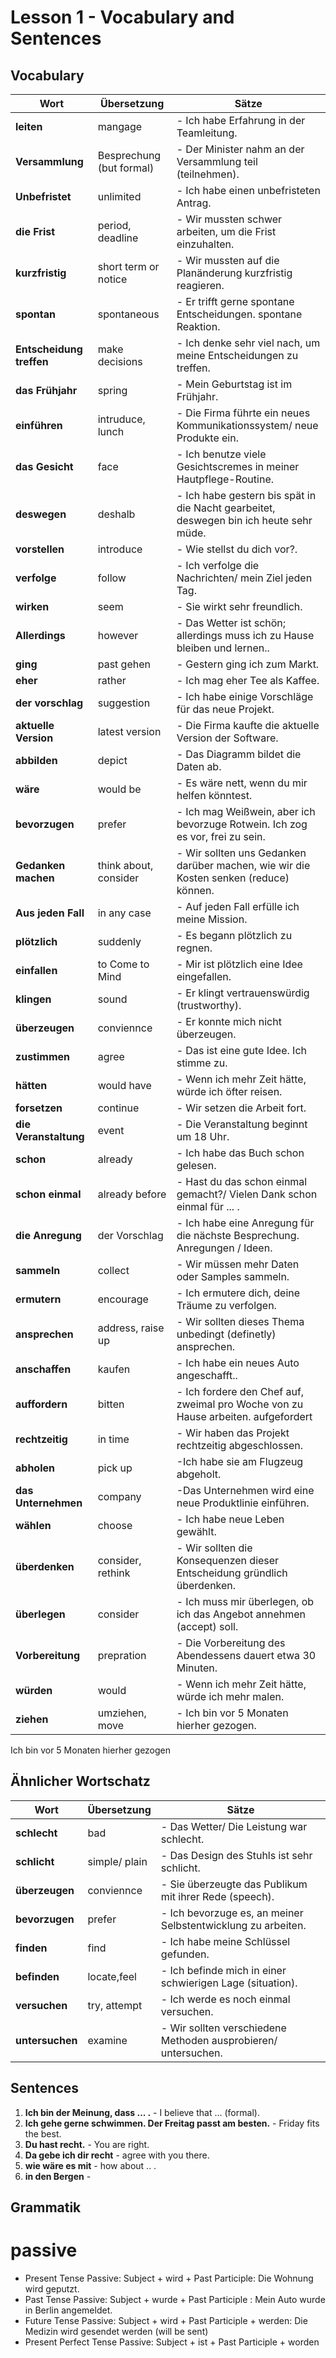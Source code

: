 # Lesson 1 - Vocabulary and Sentences

## Vocabulary

| Wort       | Übersetzung | Sätze                                                                 |
|------------|-------------|------------------------------------------------------------------------|
| **leiten** | mangage     | - Ich habe Erfahrung in der Teamleitung. |
| **Versammlung** | Besprechung (but formal)   | - Der Minister nahm an der Versammlung teil (teilnehmen). |
| **Unbefristet** | unlimited   | - Ich habe einen unbefristeten Antrag. |
| **die Frist** | period, deadline   | - Wir mussten schwer arbeiten, um die Frist einzuhalten. |
| **kurzfristig** | short term or notice   | - Wir mussten auf die Planänderung kurzfristig reagieren. |
| **spontan** | spontaneous   | - Er trifft gerne spontane Entscheidungen. spontane Reaktion.|
| **Entscheidung treffen** | make decisions   | - Ich denke sehr viel nach, um meine Entscheidungen zu treffen.|
| **das Frühjahr** | spring   | - Mein Geburtstag ist im Frühjahr.|
| **einführen** | intruduce, lunch   | - Die Firma führte ein neues Kommunikationssystem/ neue Produkte ein.|
| **das Gesicht** | face   | - Ich benutze viele Gesichtscremes in meiner Hautpflege-Routine.|
| **deswegen** | deshalb   | - Ich habe gestern bis spät in die Nacht gearbeitet, deswegen bin ich heute sehr müde.|
| **vorstellen** | introduce   | - Wie stellst du dich vor?.|
| **verfolge** | follow   | - Ich verfolge die Nachrichten/ mein Ziel jeden Tag.|
| **wirken** | seem   | - Sie wirkt sehr freundlich.|
| **Allerdings** | however   | - Das Wetter ist schön; allerdings muss ich zu Hause bleiben und lernen..|
| **ging** | past gehen   | - Gestern ging ich zum Markt.|
| **eher** | rather   | - Ich mag eher Tee als Kaffee.|
| **der vorschlag** | suggestion   | - Ich habe einige Vorschläge für das neue Projekt.|
| **aktuelle Version** | latest version   | - Die Firma kaufte die aktuelle Version der Software.|
| **abbilden** | depict   | - Das Diagramm bildet die Daten ab.|
| **wäre** | would be   | - Es wäre nett, wenn du mir helfen könntest.|
| **bevorzugen** | prefer   | - Ich mag Weißwein, aber ich bevorzuge Rotwein. Ich zog es vor, frei zu sein.|
| **Gedanken machen** | think about, consider  | - Wir sollten uns Gedanken darüber machen, wie wir die Kosten senken (reduce) können.|
| **Aus jeden Fall** | in any case   | - Auf jeden Fall erfülle ich meine Mission.|
| **plötzlich** | suddenly   | - Es begann plötzlich zu regnen.|
| **einfallen** | to Come to Mind  | - Mir ist plötzlich eine Idee eingefallen.|
| **klingen** | sound   | - Er klingt vertrauenswürdig (trustworthy).|
| **überzeugen** | conviennce   | - Er konnte mich nicht überzeugen.|
| **zustimmen** | agree   | - Das ist eine gute Idee. Ich stimme zu.|
| **hätten** | would have   | - Wenn ich mehr Zeit hätte, würde ich öfter reisen.|
| **forsetzen** | continue   | - Wir setzen die Arbeit fort.|
| **die Veranstaltung** | event   | - Die Veranstaltung beginnt um 18 Uhr.|
| **schon** | already   | - Ich habe das Buch schon gelesen.|
| **schon einmal** | already before   | - Hast du das schon einmal gemacht?/ Vielen Dank schon einmal für ... .|
| **die Anregung** | der Vorschlag   | - Ich habe eine Anregung für die nächste Besprechung. Anregungen / Ideen.|
| **sammeln** | collect   | - Wir müssen mehr Daten oder Samples sammeln.|
| **ermutern** | encourage | - Ich ermutere dich, deine Träume zu verfolgen.|
| **ansprechen** | address, raise up   | - Wir sollten dieses Thema unbedingt (definetly) ansprechen.|
| **anschaffen** | kaufen  | - Ich habe ein neues Auto angeschafft..|
| **auffordern** | bitten   | - Ich fordere den Chef auf, zweimal pro Woche von zu Hause arbeiten. aufgefordert|
| **rechtzeitig** | in time   | - Wir haben das Projekt rechtzeitig abgeschlossen.|
| **abholen** | pick up   | -Ich habe sie am Flugzeug abgeholt.|
| **das Unternehmen** | company   | -Das Unternehmen wird eine neue Produktlinie einführen.|
| **wählen** | choose  | - Ich habe neue Leben gewählt.|
| **überdenken** | consider, rethink  | - Wir sollten die Konsequenzen dieser Entscheidung gründlich überdenken.|
| **überlegen** | consider  | - Ich muss mir überlegen, ob ich das Angebot annehmen (accept) soll.|
| **Vorbereitung** | prepration  | - Die Vorbereitung des Abendessens dauert etwa 30 Minuten.|
| **würden** | would  | - Wenn ich mehr Zeit hätte, würde ich mehr malen.|
| **ziehen** | umziehen, move  | - Ich bin vor 5 Monaten hierher gezogen.|


Ich bin vor 5 Monaten hierher gezogen


## Ähnlicher Wortschatz

| Wort       | Übersetzung | Sätze                                                                 |
|------------|-------------|------------------------------------------------------------------------|
| **schlecht** | bad     | - Das Wetter/ Die Leistung war schlecht. |
| **schlicht** | simple/ plain   | - Das Design des Stuhls ist sehr schlicht. |
| **überzeugen** | conviennce   | - Sie überzeugte das Publikum mit ihrer Rede (speech). |
| **bevorzugen** | prefer   | - Ich bevorzuge es, an meiner Selbstentwicklung zu arbeiten. |
| **finden** | find   | - Ich habe meine Schlüssel gefunden. |
| **befinden** | locate,feel  | - Ich befinde mich in einer schwierigen Lage (situation). |
| **versuchen** | try, attempt  | - Ich werde es noch einmal versuchen. |
| **untersuchen** | examine | - Wir sollten verschiedene Methoden ausprobieren/ untersuchen. |





## Sentences

1. **Ich bin der Meinung, dass ... .** - I believe that ... (formal).
2. **Ich gehe gerne schwimmen. Der Freitag passt am besten.** - Friday fits the best.
3. **Du hast recht.** - You are right.
4. **Da gebe ich dir recht** -  agree with you there.
5. **wie wäre es mit** - how about .. .
6. **in den Bergen** - 

## Grammatik
# passive 

- Present Tense Passive: Subject + wird + Past Participle: Die Wohnung wird geputzt.
- Past Tense Passive: Subject + wurde + Past Participle : Mein Auto wurde in Berlin angemeldet.
- Future Tense Passive: Subject + wird + Past Participle + werden: Die Medizin wird gesendet werden (will be sent)
- Present Perfect Tense Passive: Subject + ist + Past Participle + worden




